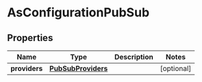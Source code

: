 
# AsConfigurationPubSub

## Properties
Name | Type | Description | Notes
------------ | ------------- | ------------- | -------------
**providers** | [**PubSubProviders**](PubSubProviders.md) |  |  [optional]



